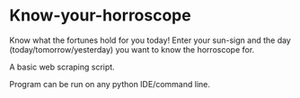 # Know-your-horroscope

Know what the fortunes hold for you today!
Enter your sun-sign and the day (today/tomorrow/yesterday) you want to know the horroscope for. 

A basic web scraping script.

Program can be run on any python IDE/command line.

